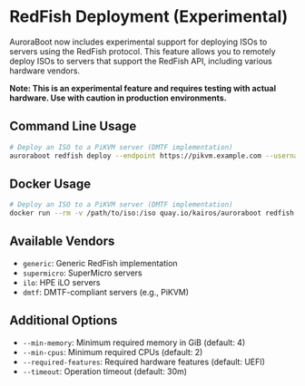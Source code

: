 # RedFish Deployment (Experimental)

AuroraBoot now includes experimental support for deploying ISOs to servers using the RedFish protocol. This feature allows you to remotely deploy ISOs to servers that support the RedFish API, including various hardware vendors.

**Note: This is an experimental feature and requires testing with actual hardware. Use with caution in production environments.**

## Command Line Usage

```bash
# Deploy an ISO to a PiKVM server (DMTF implementation)
auroraboot redfish deploy --endpoint https://pikvm.example.com --username admin --password password --vendor dmtf --verify-ssl true path/to/iso
```

## Docker Usage

```bash
# Deploy an ISO to a PiKVM server (DMTF implementation)
docker run --rm -v /path/to/iso:/iso quay.io/kairos/auroraboot redfish deploy --endpoint https://pikvm.example.com --username admin --password password --vendor dmtf --verify-ssl true /iso
```

## Available Vendors

- `generic`: Generic RedFish implementation
- `supermicro`: SuperMicro servers
- `ilo`: HPE iLO servers
- `dmtf`: DMTF-compliant servers (e.g., PiKVM)

## Additional Options

- `--min-memory`: Minimum required memory in GiB (default: 4)
- `--min-cpus`: Minimum required CPUs (default: 2)
- `--required-features`: Required hardware features (default: UEFI)
- `--timeout`: Operation timeout (default: 30m)